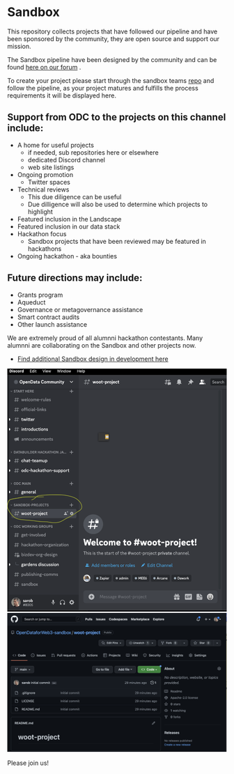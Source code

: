 # Sandbox

This repository collects projects that have followed our pipeline and have been sponsored by the community, they are open source and support our mission. 

The Sandbox pipeline have been designed by the community and can be found [here on our forum](https://forum.opendatacommunity.org/t/project-pipeline-in-detail/28/5?u=stefi) .

To create your project please start through the sandbox teams [repo](https://github.com/orgs/OpenDataforWeb3-sandbox/repositories) and follow the pipeline, as your project matures and fulfills the process requirements it will be displayed here. 



##  Support from ODC to the projects on this channel include:

- A home for useful projects
   - if needed, sub repositories here or elsewhere
   - dedicated Discord channel
   - web site listings
- Ongoing promotion 
   - Twitter spaces 
- Technical reviews
   - This due diligence can be useful 
   - Due dilligence will also be used to determine which projects to highlight
- Featured inclusion in the Landscape
- Featured inclusion in our data stack
- Hackathon focus
   - Sandbox projects that have been reviewed may be featured in hackathons
- Ongoing hackathon - aka bounties

## Future directions may include:
- Grants program
- Aqueduct
- Governance or metagovernance assistance
- Smart contract audits
- Other launch assistance

We are extremely proud of all alumnni hackathon contestants.  Many alumnni are collaborating on the Sandbox and other projects now.

- [Find additional Sandbox design in development here](https://miro.com/app/board/uXjVPlv-XQA=/)
  
![sandbox-discord](sandbox-discord-woot-project.png)
![sandbox-github](sandbox-github-woot-project.png)


Please join us!
